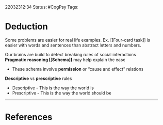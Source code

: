 22032312:34
Status:  #CogPsy 
Tags: 

# Deduction
Some problems are easier for real life examples.
Ex. [[Four-card task]] is easier with words and sentences than abstract letters and numbers. 

Our brains are build to detect breaking rules of social interactions
**Pragmatic reasoning [[Schema]]** may help explain the ease
- These schema involve **permission** or “cause and effect” relations

**Descriptive** vs **prescriptive** rules
- Descriptive - This is the way the world is 
- Prescriptive - This is the way the world should be

---
# References